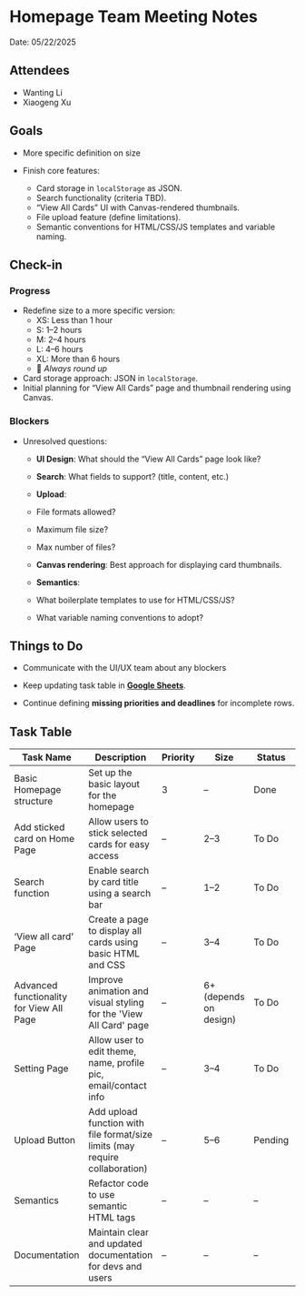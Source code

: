 # Homepage Team Meeting Notes

Date: 05/22/2025

## Attendees

* Wanting Li
* Xiaogeng Xu

## Goals
* More specific definition on size
* Finish core features:

  * Card storage in `localStorage` as JSON.
  * Search functionality (criteria TBD).
  * “View All Cards” UI with Canvas-rendered thumbnails.
  * File upload feature (define limitations).
  * Semantic conventions for HTML/CSS/JS templates and variable naming.

## Check-in

### Progress

* Redefine size to a more specific version:
  * XS: Less than 1 hour
  * S: 1–2 hours
  * M: 2–4 hours
  * L: 4–6 hours
  * XL: More than 6 hours
  * :small_red_triangle: *Always round up*
* Card storage approach: JSON in `localStorage`.
* Initial planning for “View All Cards” page and thumbnail rendering using Canvas.

### Blockers

* Unresolved questions:
  * **UI Design**: What should the “View All Cards” page look like?

  * **Search**: What fields to support? (title, content, etc.)

  * **Upload**:
  * File formats allowed?
  * Maximum file size?
  * Max number of files?

  * **Canvas rendering**: Best approach for displaying card thumbnails.

  * **Semantics**:
  * What boilerplate templates to use for HTML/CSS/JS?
  * What variable naming conventions to adopt?

## Things to Do

* Communicate with the UI/UX team about any blockers

* Keep updating task table in [**Google Sheets**](https://docs.google.com/spreadsheets/d/1r9mgNuQNEs5BKenZrCYRvASA2GJZQ0jmovIXWe67_6A/edit?gid=0#gid=0).

* Continue defining **missing priorities and deadlines** for incomplete rows.


## Task Table

| **Task Name** | **Description** | **Priority** | **Size** | **Status** | **Deadline** |
| --- | --- | --- | --- | --- | --- |
| Basic Homepage structure | Set up the basic layout for the homepage | 3 | – | Done | / |
| Add sticked card on Home Page | Allow users to stick selected cards for easy access | – | 2–3 | To Do | – |
| Search function | Enable search by card title using a search bar | – | 1–2 | To Do | – |
| ‘View all card’ Page | Create a page to display all cards using basic HTML and CSS | – | 3–4 | To Do | – |
| Advanced functionality for View All Page | Improve animation and visual styling for the 'View All Card' page | – | 6+ (depends on design) | To Do | – |
| Setting Page | Allow user to edit theme, name, profile pic, email/contact info | – | 3–4 | To Do | – |
| Upload Button | Add upload function with file format/size limits (may require collaboration) | – | 5–6 | Pending | – |
| Semantics| Refactor code to use semantic HTML tags | – | – | – | – |
| Documentation | Maintain clear and updated documentation for devs and users | – | – | – | – |
